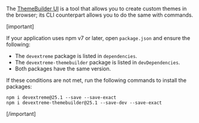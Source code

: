 The [ThemeBuilder UI](/concepts/60%20Themes%20and%20Styles/08%20ThemeBuilder '/Documentation/Guide/Themes_and_Styles/ThemeBuilder/') is a tool that allows you to create custom themes in the browser; its CLI counterpart allows you to do the same with commands.

[important]

If your application uses npm v7 or later, open `package.json` and ensure the following: 

- The `devextreme` package is listed in `dependencies`.
- The `devextreme-themebuilder` package is listed in `devDependencies`.
- Both packages have the same version.

If these conditions are not met, run the following commands to install the packages:

    npm i devextreme@25.1 --save --save-exact
    npm i devextreme-themebuilder@25.1 --save-dev --save-exact

[/important]

